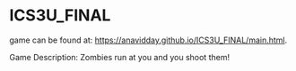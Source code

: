 # ICS3U_FINAL
game can be found at:
https://anavidday.github.io/ICS3U_FINAL/main.html.

Game Description:
Zombies run at you and you shoot them!

